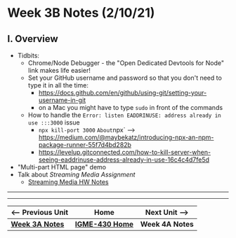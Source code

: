 # Week 3B Notes (2/10/21)

## I. Overview

- Tidbits:
  - Chrome/Node Debugger - the "Open Dedicated Devtools for Node" link makes life easier!
  - Set your GitHub username and password so that you don't need to type it in all the time:
    - https://docs.github.com/en/github/using-git/setting-your-username-in-git
    - on a Mac you might have to type `sudo` in front of the commands
  - How to handle the `Error: listen EADDRINUSE: address already in use :::3000` issue
    - `npx kill-port 3000`
    ` About `npx` --> https://medium.com/@maybekatz/introducing-npx-an-npm-package-runner-55f7d4bd282b
    - https://levelup.gitconnected.com/how-to-kill-server-when-seeing-eaddrinuse-address-already-in-use-16c4c4d7fe5d
- "Multi-part HTML page" demo
- Talk about *Streaming Media Assignment*
  - [Streaming Media HW Notes](../hw-notes/streaming-media-HW.md)

<hr><hr>

| <-- Previous Unit | Home | Next Unit -->
| --- | --- | --- 
| [**Week 3A Notes**](3A.md)   |  [**IGME-430 Home**](../README.md) | **Week 4A Notes**
